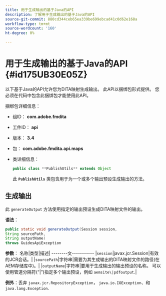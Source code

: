 ```yaml
---
title: 用于生成输出的基于Java的API
description: 了解用于生成输出的基于Java的API
source-git-commit: 880cd344ceb65ea339be699ebcad41c0d62e168a
workflow-type: tm+mt
source-wordcount: '160'
ht-degree: 0%

---
```


# 用于生成输出的基于Java的API {#id175UB30E05Z}

以下基于Java的API允许您为DITA映射生成输出。 此API以捆绑包形式提供。 您必须在代码中包含此捆绑包才能使用此API。

捆绑包详细信息：

- 组ID： **com.adobe.fmdita**

- 工件ID： **api**

- 版本： **3.4**

- 包： ****com.adobe.fmdita.api.maps****

- 类详细信息：

  ```JAVA
  public class **PublishUtils** extends Object
  ```

  此 **`PublishUtils`** 类包含用于为一个或多个输出预设生成输出的方法。


## 生成输出

此 ``generateOutput`` 方法使用指定的输出预设生成DITA映射文件的输出。

**语法**：

```JAVA
public static void generateOutput(Session session,
String sourcePath,
String outputName)
throws GuidesApiException
```

**参数**： 名称|类型|描述| --------文----------- |`session`|javax.jcr.Session|有效的JCR会话。| |``sourcePath``|字符串|需要为其生成输出的DITA映射文件的路径\(在AEM存储库中\)。| |``outputName``|字符串|要用于生成输出的输出预设的名称。 可以使用管道分隔符(“\|”\)指定多个输出预设，例如 `aemsite\|pdfoutput`.|

**例外**：丢弃 ``javax.jcr.RepositoryException``， `java.io.IOException`、和 `java.lang.Exception`.
